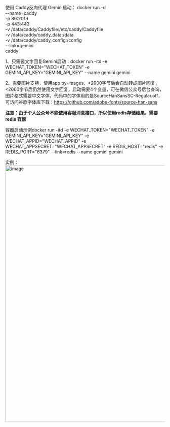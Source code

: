使用 Caddy反向代理 Gemini启动：
docker run -d \
    --name=caddy \
    -p 80:2019 \
    -p 443:443 \
    -v /data/caddy/Caddyfile:/etc/caddy/Caddyfile \
    -v /data/caddy/caddy_data:/data \
    -v /data/caddy/caddy_config:/config \
    --link=gemini \
    caddy



1、只需要文字回复Gemini启动：docker run -itd -e WECHAT_TOKEN="WECHAT_TOKEN" -e GEMINI_API_KEY="GEMINI_API_KEY"  --name gemini gemini  

2、需要图片支持，使用app.py-images，>2000字节后会自动转成图片回复，<2000字节后仍然使用文字回复，启动需要4个变量，可在微信公众号后台查询，图片格式需要中文字体，代码中的字体用的是SourceHanSansSC-Regular.otf，可访问谷歌字体库下载：https://github.com/adobe-fonts/source-han-sans  

**注意：由于个人公众号不能使用客服消息接口，所以使用redis存储结果，需要redis 容器**  

容器启动示例docker run -itd -e WECHAT_TOKEN="WECHAT_TOKEN" -e GEMINI_API_KEY="GEMINI_API_KEY"  -e WECHAT_APPID="WECHAT_APPID" -e WECHAT_APPSECRET="WECHAT_APPSECRET" -e REDIS_HOST="redis" -e REDIS_PORT="6379" --link=redis --name gemini gemini

实例：<img width="809" alt="image" src="https://github.com/user-attachments/assets/69a91d4e-e046-4a69-8de6-87212a57c7f2" />


